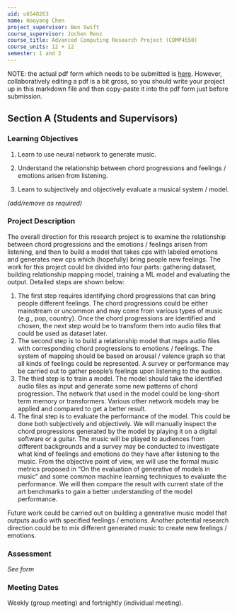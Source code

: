 ```yaml
---
uid: u6548263
name: Haoyang Chen
project_supervisor: Ben Swift
course_supervisor: Jochen Renz
course_title: Advanced Computing Research Project (COMP4550)
course_units: 12 + 12 
semester: 1 and 2
---
```


NOTE: the actual pdf form which needs to be submitted is
[here](http://courses.cecs.anu.edu.au/courses/CSPROJECTS/Independent_Study_Contract.pdf).
However, collaboratively editing a pdf is a bit gross, so you should write your
project up in this markdown file and then copy-paste it into the pdf form just
before submission.

## Section A (Students and Supervisors)

### Learning Objectives

1. Learn to use neural network to generate music.

2. Understand the relationship between chord progressions and feelings / emotions arisen from listening.

3. Learn to subjectively and objectively evaluate a musical system / model.

_(add/remove as required)_

### Project Description

The overall direction for this research project is to examine the relationship between chord progressions and the emotions / feelings arisen from listening, and then to build a model that takes cps with labeled emotions and generates new cps which (hopefully) bring people new feelings.
The work for this project could be divided into four parts: gathering dataset, building relationship mapping model, training a ML model and evaluating the output. Detailed steps are shown below:
1. The first step requires identifying chord progressions that can bring people different feelings. The chord progressions could be either mainstream or uncommon and may come from various types of music (e.g., pop, country). Once the chord progressions are identified and chosen, the next step would be to transform them into audio files that could be used as dataset later.
2. The second step is to build a relationship model that maps audio files with corresponding chord progressions to emotions / feelings. The system of mapping should be based on arousal / valence graph so that all kinds of feelings could be represented. A survey or performance may be carried out to gather people’s feelings upon listening to the audios.
3. The third step is to train a model. The model should take the identified audio files as input and generate some new patterns of chord progression. The network that used in the model could be long-short term memory or transformers. Various other network models may be applied and compared to get a better result.
4. The final step is to evaluate the performance of the model. This could be done both subjectively and objectively. We will manually inspect the chord progressions generated by the model by playing it on a digital software or a guitar. The music will be played to audiences from different backgrounds and a survey may be conducted to investigate what kind of feelings and emotions do they have after listening to the music. From the objective point of view, we will use the formal music metrics proposed in “On the evaluation of generative of models in music” and some common machine learning techniques to evaluate the performance. We will then compare the result with current state of the art benchmarks to gain a better understanding of the model performance.

Future work could be carried out on building a generative music model that outputs audio with specified feelings / emotions. Another potential research direction could be to mix different generated music to create new feelings / emotions.


### Assessment

_See form_

### Meeting Dates

Weekly (group meeting) and fortnightly (individual meeting).
